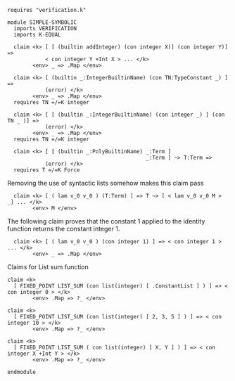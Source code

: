```k
requires "verification.k"

module SIMPLE-SYMBOLIC
  imports VERIFICATION
  imports K-EQUAL

  claim <k> [ [ (builtin addInteger) (con integer X)] (con integer Y)] =>
            < con integer Y +Int X > ... </k>
        <env> _ => .Map </env>

  claim <k> [ (builtin _:IntegerBuiltinName) (con TN:TypeConstant _) ] =>
            (error) </k>
        <env> _ => .Map </env>
  requires TN =/=K integer

  claim <k> [ [ (builtin _:IntegerBuiltinName) (con integer _) ] (con TN _ )] =>
            (error) </k>
        <env> _ => .Map </env>
  requires TN =/=K integer

  claim <k> [ [ (builtin _:PolyBuiltinName) _:Term ]
                                            _:Term ] ~> T:Term =>
            (error) </k>
  requires T =/=K Force
```
 Removing the use of syntactic lists somehow makes this claim pass

```k
  claim <k> [ ( lam v_0 v_0 ) (T:Term) ] => T ~> [ < lam v_0 v_0 M > _] ... </k>
        <env> M </env>
```

The following claim proves that the constant 1 applied to the identity function returns the
constant integer 1.

```k
  claim <k> [ ( lam v_0 v_0 ) (con integer 1) ] => < con integer 1 > ... </k>
        <env> _ => .Map </env>
```

Claims for List sum function

```k
claim <k>
  [ FIXED_POINT LIST_SUM (con list(integer) [ .ConstantList ] ) ] => < con integer 0 > </k>
        <env> .Map => ?_ </env>

claim <k>
  [ FIXED_POINT LIST_SUM (con list(integer) [ 2, 3, 5 ] ) ] => < con integer 10 > </k>
        <env> .Map => ?_ </env>

claim <k>
  [ FIXED_POINT LIST_SUM ( con list(integer) [ X, Y ] ) ] => < con integer X +Int Y > </k>
        <env> .Map => ?_ </env>

endmodule
```

